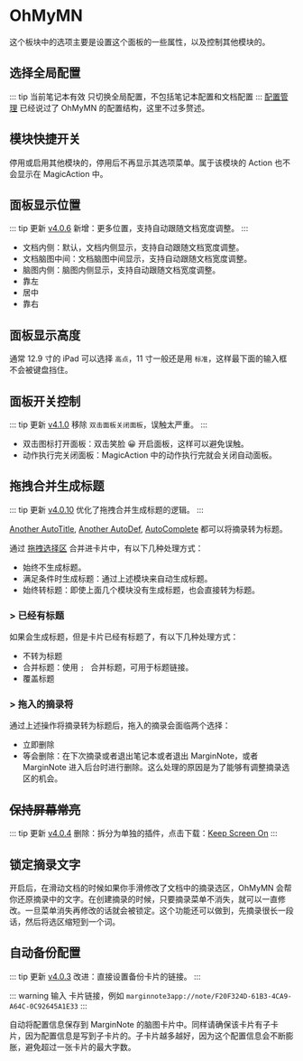 # OhMyMN

这个板块中的选项主要是设置这个面板的一些属性，以及控制其他模块的。

## 选择全局配置

::: tip 当前笔记本有效
只切换全局配置，不包括笔记本配置和文档配置
:::
[配置管理](../profile.md) 已经说过了 OhMyMN 的配置结构，这里不过多赘述。

## 模块快捷开关

停用或启用其他模块的，停用后不再显示其选项菜单。属于该模块的 Action 也不会显示在 MagicAction 中。

## 面板显示位置

::: tip 更新
[v4.0.6](/update.md#新功能-3) 新增：更多位置，支持自动跟随文档宽度调整。
:::

- 文档内侧：默认，文档内侧显示，支持自动跟随文档宽度调整。
- 文档脑图中间：文档脑图中间显示，支持自动跟随文档宽度调整。
- 脑图内侧：脑图内侧显示，支持自动跟随文档宽度调整。
- 靠左
- 居中
- 靠右

## 面板显示高度

通常 12.9 寸的 iPad 可以选择 `高点`，11 寸一般还是用 `标准`，这样最下面的输入框不会被键盘挡住。

## 面板开关控制

::: tip 更新
[v4.1.0](/update) 移除 `双击面板关闭面板`，误触太严重。
:::

- 双击图标打开面板：双击笑脸 😀 开启面板，这样可以避免误触。
- 动作执行完关闭面板：MagicAction 中的动作执行完就会关闭自动面板。

## 拖拽合并生成标题
::: tip 更新
[v4.0.10](/update) 优化了拖拽合并生成标题的逻辑。
:::

[Another AutoTitle](anotherautotitle.md), [Another AutoDef](anotherautodef.md), [AutoComplete](autocomplete.md) 都可以将摘录转为标题。

通过 [拖拽选择区](../concept.md#拖拽选择区进入脑图) 合并进卡片中，有以下几种处理方式：

- 始终不生成标题。
- 满足条件时生成标题：通过上述模块来自动生成标题。
- 始终转标题：即使上面几个模块没有生成标题，也会直接转为标题。

### > 已经有标题
如果会生成标题，但是卡片已经有标题了，有以下几种处理方式：

- 不转为标题
- 合并标题：使用 `; ` 合并标题，可用于标题链接。
- 覆盖标题

### > 拖入的摘录将

通过上述操作将摘录转为标题后，拖入的摘录会面临两个选择：

- 立即删除
- 等会删除：在下次摘录或者退出笔记本或者退出 MarginNote，或者 MarginNote 进入后台时进行删除。这么处理的原因是为了能够有调整摘录选区的机会。

## ~~保持屏幕常亮~~

::: tip 更新
[v4.0.4](/update.md#其他-2) 删除：拆分为单独的插件，点击下载：[Keep Screen On](https://bbs.marginnote.cn/t/topic/36469)
:::

## 锁定摘录文字

开启后，在滑动文档的时候如果你手滑修改了文档中的摘录选区，OhMyMN 会帮你还原摘录中的文字。在创建摘录的时候，只要摘录菜单不消失，就可以一直修改。一旦菜单消失再修改的话就会被锁定。这个功能还可以做到，先摘录很长一段话，然后将选区缩短到一个词。

## 自动备份配置

::: tip 更新
[v4.0.3](/update.md) 改进：直接设置备份卡片的链接。
:::

::: warning 输入
卡片链接，例如 `marginnote3app://note/F20F324D-61B3-4CA9-A64C-0C92645A1E33`
:::

自动将配置信息保存到 MarginNote 的脑图卡片中。同样请确保该卡片有子卡片，因为配置信息是写到子卡片的。子卡片越多越好，因为这个配置信息会不断膨胀，避免超过一张卡片的最大字数。
